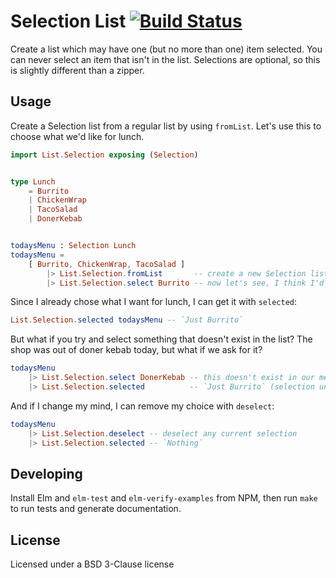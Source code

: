 # Selection List [![Build Status](https://travis-ci.org/NoRedInk/list-selection.svg?branch=master)](https://travis-ci.org/NoRedInk/list-selection)

Create a list which may have one (but no more than one) item selected.
You can never select an item that isn't in the list.
Selections are optional, so this is slightly different than a zipper.

## Usage

Create a Selection list from a regular list by using `fromList`.
Let's use this to choose what we'd like for lunch.

```elm
import List.Selection exposing (Selection)


type Lunch
    = Burrito
    | ChickenWrap
    | TacoSalad
    | DonerKebab


todaysMenu : Selection Lunch
todaysMenu =
    [ Burrito, ChickenWrap, TacoSalad ]
        |> List.Selection.fromList       -- create a new Selection list
        |> List.Selection.select Burrito -- now let's see, I think I'd like a burrito (yum, monads!)
```

Since I already chose what I want for lunch, I can get it with `selected`:

```elm
List.Selection.selected todaysMenu -- `Just Burrito`
```

But what if you try and select something that doesn't exist in the list?
The shop was out of doner kebab today, but what if we ask for it?

```elm
todaysMenu
    |> List.Selection.select DonerKebab -- this doesn't exist in our menu, so...
    |> List.Selection.selected          -- `Just Burrito` (selection unchanged)
```

And if I change my mind, I can remove my choice with `deselect`:

```elm
todaysMenu
    |> List.Selection.deselect -- deselect any current selection
    |> List.Selection.selected -- `Nothing`
```

## Developing

Install Elm and `elm-test` and `elm-verify-examples` from NPM, then run `make` to run tests and generate documentation.

## License

Licensed under a BSD 3-Clause license
